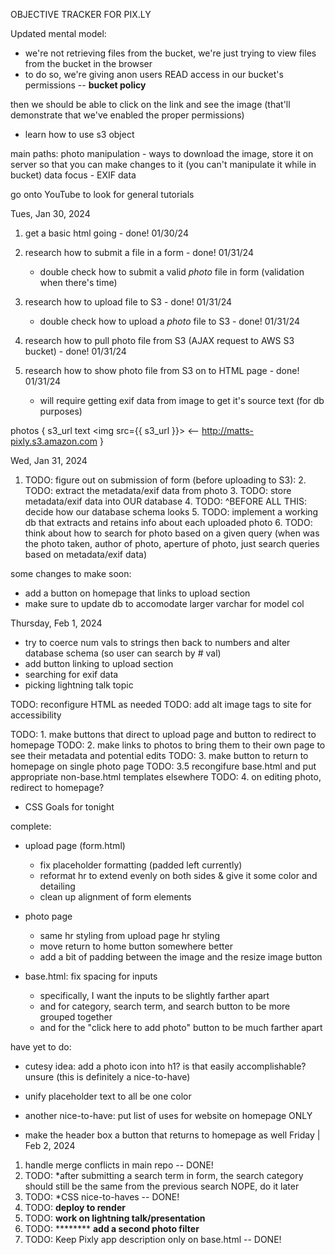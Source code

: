 OBJECTIVE TRACKER FOR PIX.LY

Updated mental model:
- we're not retrieving files from the bucket, we're just trying to view files from the bucket in the browser
- to do so, we're giving anon users READ access in our bucket's permissions -- **bucket policy**

then we should be able to click on the link and see the image (that'll demonstrate that we've enabled the proper permissions)


- learn how to use s3 object


main paths:
photo manipulation - ways to download the image, store it on server so that you can make changes to it (you can't manipulate it while in bucket)
data focus - EXIF data

go onto YouTube to look for general tutorials



Tues, Jan 30, 2024
1. get a basic html going - done! 01/30/24
2. research how to submit a file in a form - done! 01/31/24
    - double check how to submit a valid *photo* file in form (validation when there's time)
3. research how to upload file to S3 - done! 01/31/24
    - double check how to upload a *photo* file to S3 - done! 01/31/24


4. research how to pull photo file from S3 (AJAX request to AWS S3 bucket) - done! 01/31/24
5. research how to show photo file from S3 on to HTML page - done! 01/31/24
    - will require getting exif data from image to get it's source text (for db purposes)

photos {
    s3_url text                     <img src={{ s3_url }}>          <-- http://matts-pixly.s3.amazon.com
}



Wed, Jan 31, 2024

1. TODO: figure out on submission of form (before uploading to S3):
    2. TODO: extract the metadata/exif data from photo
    3. TODO: store metadata/exif data into OUR database
    4. TODO: ^BEFORE ALL THIS: decide how our database schema looks
    5. TODO: implement a working db that extracts and retains info about each uploaded photo
    6. TODO: think about how to search for photo based on a given query (when was the photo taken, author of photo, aperture of photo, just search queries based on metadata/exif data)


some changes to make soon:
- add a button on homepage that links to upload section
- make sure to update db to accomodate larger varchar for model col



Thursday, Feb 1, 2024
- try to coerce num vals to strings then back to numbers and alter database schema (so user can search by # val)
- add button linking to upload section
- searching for exif data
- picking lightning talk topic

TODO: reconfigure HTML as needed
TODO: add alt image tags to site for accessibility



TODO: 1. make buttons that direct to upload page and button to redirect to homepage
TODO: 2. make links to photos to bring them to their own page to see their metadata and potential edits
TODO: 3. make button to return to homepage on single photo page
TODO: 3.5 recongifure base.html and put appropriate non-base.html templates elsewhere
TODO: 4. on editing photo, redirect to homepage?




- CSS Goals for tonight







complete:

- upload page (form.html)
    - fix placeholder formatting (padded left currently)
    - reformat hr to extend evenly on both sides & give it some color and detailing
    - clean up alignment of form elements

- photo page
    - same hr styling from upload page hr styling
    - move return to home button somewhere better
    - add a bit of padding between the image and the resize image button

- base.html: fix spacing for inputs
    - specifically, I want the inputs to be slightly farther apart
    - and for category, search term, and search button to be more grouped together
    - and for the "click here to add photo" button to be much farther apart



have yet to do:
- cutesy idea: add a photo icon into h1? is that easily accomplishable? unsure (this is definitely a nice-to-have)

- unify placeholder text to all be one color

- another nice-to-have: put list of uses for website on homepage ONLY

- make the header box a button that returns to homepage as well
Friday | Feb 2, 2024
1. handle merge conflicts in main repo -- DONE!
2. TODO: *after submitting a search term in form, the search category should still be the same from the previous search NOPE, do it later
3. TODO: *CSS nice-to-haves -- DONE!
4. TODO: **deploy to render**
5. TODO: **work on lightning talk/presentation**
6. TODO: ******** **add a second photo filter**
7. TODO: Keep Pixly app description only on base.html -- DONE!

